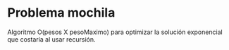 # Problema mochila
Algoritmo O(pesos X pesoMaximo) para optimizar la solución exponencial que costaría al usar recursión.